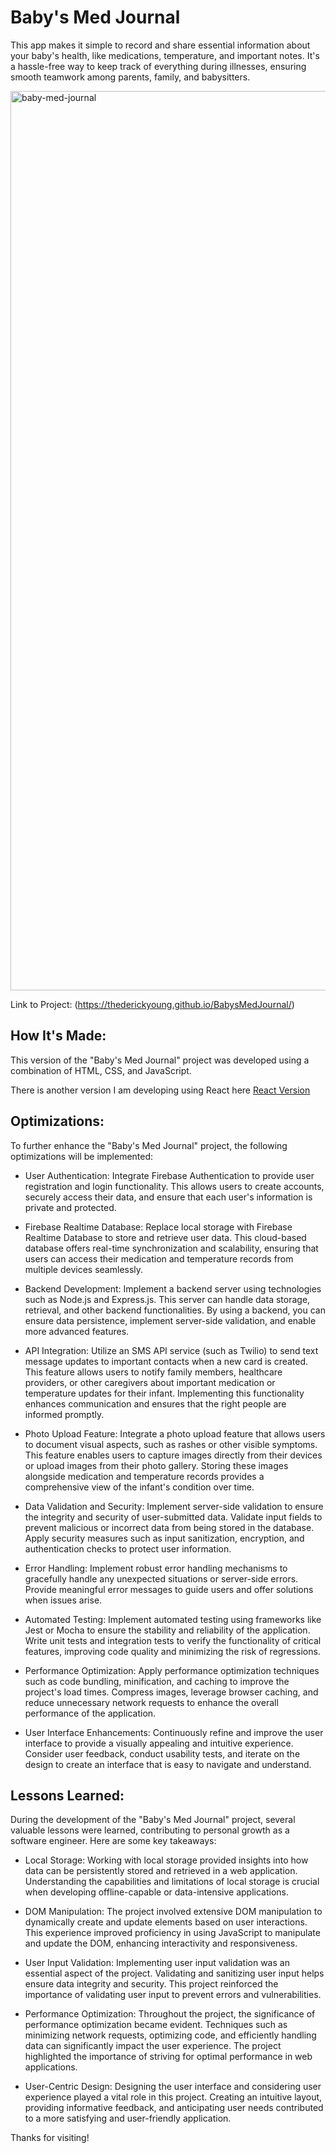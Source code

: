 # Baby's Med Journal

This app makes it simple to record and share essential information about your baby's health, like medications, temperature, and important notes. It's a hassle-free way to keep track of everything during illnesses, ensuring smooth teamwork among parents, family, and babysitters.

<img width="1439" alt="baby-med-journal" src="https://github.com/TheDerickYoung/BabysMedJournal/assets/119906716/7584dde6-a8cb-4941-8ced-fcb425e96c1a">

Link to Project: (https://thederickyoung.github.io/BabysMedJournal/)
## How It's Made: 

This version of the "Baby's Med Journal" project was developed using a combination of HTML, CSS, and JavaScript.

There is another version I am developing using React here [React Version](https://github.com/TheDerickYoung/my-babys-med-journal-react-version)
## Optimizations:

To further enhance the "Baby's Med Journal" project, the following optimizations will be implemented:

- User Authentication: Integrate Firebase Authentication to provide user registration and login functionality. This allows users to create accounts, securely access their data, and ensure that each user's information is private and protected.

- Firebase Realtime Database: Replace local storage with Firebase Realtime Database to store and retrieve user data. This cloud-based database offers real-time synchronization and scalability, ensuring that users can access their medication and temperature records from multiple devices seamlessly.

- Backend Development: Implement a backend server using technologies such as Node.js and Express.js. This server can handle data storage, retrieval, and other backend functionalities. By using a backend, you can ensure data persistence, implement server-side validation, and enable more advanced features.

- API Integration: Utilize an SMS API service (such as Twilio) to send text message updates to important contacts when a new card is created. This feature allows users to notify family members, healthcare providers, or other caregivers about important medication or temperature updates for their infant. Implementing this functionality enhances communication and ensures that the right people are informed promptly.

- Photo Upload Feature: Integrate a photo upload feature that allows users to document visual aspects, such as rashes or other visible symptoms. This feature enables users to capture images directly from their devices or upload images from their photo gallery. Storing these images alongside medication and temperature records provides a comprehensive view of the infant's condition over time.

- Data Validation and Security: Implement server-side validation to ensure the integrity and security of user-submitted data. Validate input fields to prevent malicious or incorrect data from being stored in the database. Apply security measures such as input sanitization, encryption, and authentication checks to protect user information.

- Error Handling: Implement robust error handling mechanisms to gracefully handle any unexpected situations or server-side errors. Provide meaningful error messages to guide users and offer solutions when issues arise.

- Automated Testing: Implement automated testing using frameworks like Jest or Mocha to ensure the stability and reliability of the application. Write unit tests and integration tests to verify the functionality of critical features, improving code quality and minimizing the risk of regressions.

- Performance Optimization: Apply performance optimization techniques such as code bundling, minification, and caching to improve the project's load times. Compress images, leverage browser caching, and reduce unnecessary network requests to enhance the overall performance of the application.

- User Interface Enhancements: Continuously refine and improve the user interface to provide a visually appealing and intuitive experience. Consider user feedback, conduct usability tests, and iterate on the design to create an interface that is easy to navigate and understand.

## Lessons Learned: 

During the development of the "Baby's Med Journal" project, several valuable lessons were learned, contributing to personal growth as a software engineer. Here are some key takeaways:

- Local Storage: Working with local storage provided insights into how data can be persistently stored and retrieved in a web application. Understanding the capabilities and limitations of local storage is crucial when developing offline-capable or data-intensive applications.

- DOM Manipulation: The project involved extensive DOM manipulation to dynamically create and update elements based on user interactions. This experience improved proficiency in using JavaScript to manipulate and update the DOM, enhancing interactivity and responsiveness.

- User Input Validation: Implementing user input validation was an essential aspect of the project. Validating and sanitizing user input helps ensure data integrity and security. This project reinforced the importance of validating user input to prevent errors and vulnerabilities.

- Performance Optimization: Throughout the project, the significance of performance optimization became evident. Techniques such as minimizing network requests, optimizing code, and efficiently handling data can significantly impact the user experience. The project highlighted the importance of striving for optimal performance in web applications.

- User-Centric Design: Designing the user interface and considering user experience played a vital role in this project. Creating an intuitive layout, providing informative feedback, and anticipating user needs contributed to a more satisfying and user-friendly application.

Thanks for visiting!
